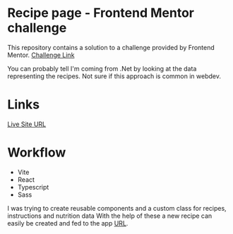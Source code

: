 # Recipe page - Frontend Mentor challenge

This repository contains a solution to a challenge provided by Frontend Mentor. [Challenge Link](https://www.frontendmentor.io/challenges/recipe-page-KiTsR8QQKm)

You can probably tell I'm coming from .Net by looking at the data representing the recipes. Not sure if this approach is common in webdev.

# Links

[Live Site URL](https://frontendmentor-recipe-challenge.netlify.app/)

# Workflow

- Vite
- React
- Typescript
- Sass

I was trying to create reusable components and a custom class for recipes, instructions and nutrition data With the help of these a new recipe can easily be created and fed to the app [URL](https://github.com/sima995/recipe-page-main/blob/master/src/RecipeData.ts).
